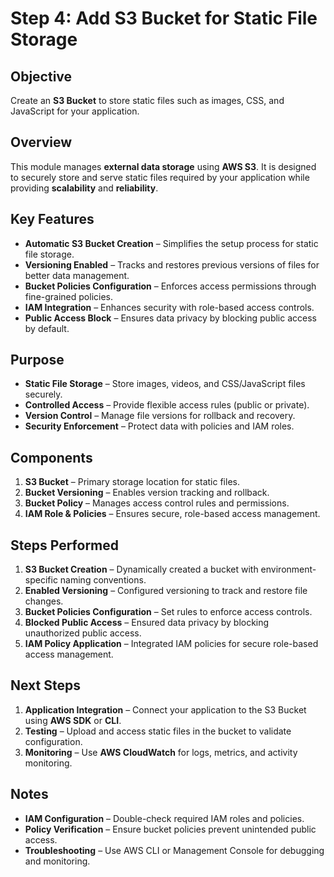 # Step 4: Add S3 Bucket for Static File Storage

## Objective
Create an **S3 Bucket** to store static files such as images, CSS, and JavaScript for your application.

## Overview
This module manages **external data storage** using **AWS S3**. It is designed to securely store and serve static files required by your application while providing **scalability** and **reliability**.

## Key Features

- **Automatic S3 Bucket Creation** – Simplifies the setup process for static file storage.
- **Versioning Enabled** – Tracks and restores previous versions of files for better data management.
- **Bucket Policies Configuration** – Enforces access permissions through fine-grained policies.
- **IAM Integration** – Enhances security with role-based access controls.
- **Public Access Block** – Ensures data privacy by blocking public access by default.

## Purpose

- **Static File Storage** – Store images, videos, and CSS/JavaScript files securely.
- **Controlled Access** – Provide flexible access rules (public or private).
- **Version Control** – Manage file versions for rollback and recovery.
- **Security Enforcement** – Protect data with policies and IAM roles.

## Components

1. **S3 Bucket** – Primary storage location for static files.
2. **Bucket Versioning** – Enables version tracking and rollback.
3. **Bucket Policy** – Manages access control rules and permissions.
4. **IAM Role & Policies** – Ensures secure, role-based access management.

## Steps Performed

1. **S3 Bucket Creation** – Dynamically created a bucket with environment-specific naming conventions.
2. **Enabled Versioning** – Configured versioning to track and restore file changes.
3. **Bucket Policies Configuration** – Set rules to enforce access controls.
4. **Blocked Public Access** – Ensured data privacy by blocking unauthorized public access.
5. **IAM Policy Application** – Integrated IAM policies for secure role-based access management.

## Next Steps

1. **Application Integration** – Connect your application to the S3 Bucket using **AWS SDK** or **CLI**.
2. **Testing** – Upload and access static files in the bucket to validate configuration.
3. **Monitoring** – Use **AWS CloudWatch** for logs, metrics, and activity monitoring.

## Notes

- **IAM Configuration** – Double-check required IAM roles and policies.
- **Policy Verification** – Ensure bucket policies prevent unintended public access.
- **Troubleshooting** – Use AWS CLI or Management Console for debugging and monitoring.


